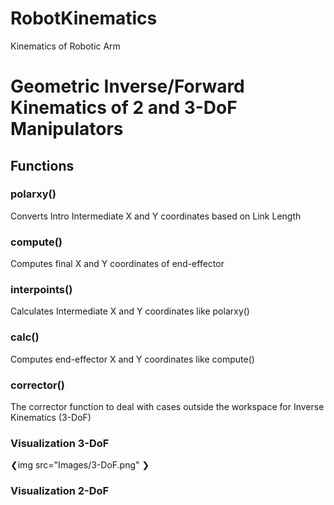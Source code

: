 # RobotKinematics
Kinematics of Robotic Arm

<h1> Geometric Inverse/Forward Kinematics of 2 and 3-DoF Manipulators</h1>

<h2> Functions </h2>
<h3> polarxy() </h3>  Converts Intro Intermediate X and Y coordinates based on Link Length
<h3> compute() </h3>  Computes final X and Y coordinates of end-effector
<h3> interpoints() </h3> Calculates Intermediate X and Y coordinates like polarxy()
<h3> calc() </h3>  Computes end-effector X and Y coordinates like compute()
<h3> corrector() </h3>  The corrector function to deal with cases outside the workspace for Inverse Kinematics (3-DoF)

<h3> Visualization 3-DoF </h3>
❮img src="Images/3-DoF.png" ❯

<h3> Visualization 2-DoF </h3>

